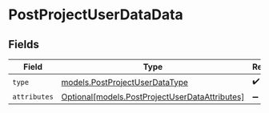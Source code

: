 # PostProjectUserDataData


## Fields

| Field                                                                                        | Type                                                                                         | Required                                                                                     | Description                                                                                  |
| -------------------------------------------------------------------------------------------- | -------------------------------------------------------------------------------------------- | -------------------------------------------------------------------------------------------- | -------------------------------------------------------------------------------------------- |
| `type`                                                                                       | [models.PostProjectUserDataType](../models/postprojectuserdatatype.md)                       | :heavy_check_mark:                                                                           | N/A                                                                                          |
| `attributes`                                                                                 | [Optional[models.PostProjectUserDataAttributes]](../models/postprojectuserdataattributes.md) | :heavy_minus_sign:                                                                           | N/A                                                                                          |